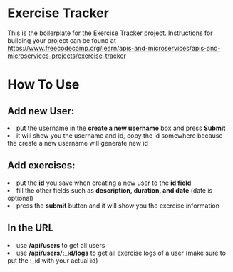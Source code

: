 # Exercise Tracker

This is the boilerplate for the Exercise Tracker project. Instructions for building your project can be found at https://www.freecodecamp.org/learn/apis-and-microservices/apis-and-microservices-projects/exercise-tracker

# How To Use
<h2>Add new User: </h2>
<li>put the username in the  <b>create a new username</b> box and press <b>Submit</b></li>
<li>it will show you the username and id, copy the id somewhere because the create a new username will generate new id</li>

<h2>Add exercises: </h2>
<li>put the <b>id</b> you save when creating a new user to the <b>id field</b></li>
<li>fill the other fields such as <b>description, duration, and date</b> (date is optional)</li>
<li>press the <b>submit</b> button and it will show you the exercise information</li>

<h2>In the URL</h2>
<li>use <b>/api/users</b> to get all users</li>
<li>use <b>/api/users/:_id/logs</b> to get all exercise logs of a user (make sure to put the :_id with your actual id)</li>
